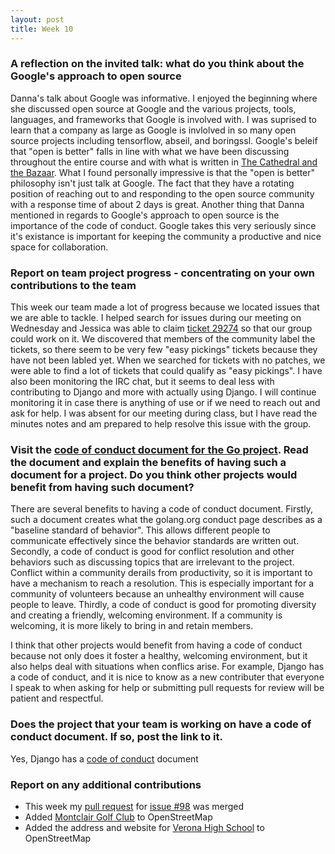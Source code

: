```yaml
---
layout: post
title: Week 10
---
```


### A reflection on the invited talk: what do you think about the Google's approach to open source

Danna's talk about Google was informative. I enjoyed the beginning where she discussed open source at Google and the various projects, tools, languages, and frameworks that Google is involved with. I was suprised to learn that a company as large as Google is invlolved in so many open source projects including tensorflow, abseil, and boringssl. Google's beleif that "open is better" falls in line with what we have been discussing throughout the entire course and with what is written in [The Cathedral and the Bazaar](http://www.catb.org/~esr/writings/cathedral-bazaar/cathedral-bazaar/index.html). What I found personally impressive is that the "open is better" philosophy isn't just talk at Google. The fact that they have a rotating position of reaching out to and responding to the open source community with a response time of about 2 days is great. Another thing that Danna mentioned in regards to Google's approach to open source is the importance of the code of conduct. Google takes this very seriously since it's existance is important for keeping the community a productive and nice space for collaboration. 

### Report on team project progress - concentrating on your own contributions to the team

This week our team made a lot of progress because we located issues that we are able to tackle. I helped search for issues during our meeting on Wednesday and Jessica was able to claim [ticket 29274](https://code.djangoproject.com/ticket/29274) so that our group could work on it. We discovered that members of the community label the tickets, so there seem to be very few "easy pickings" tickets because they have not been labled yet. When we searched for tickets with no patches, we were able to find a lot of tickets that could qualify as "easy pickings". I have also been monitoring the IRC chat, but it seems to deal less with contributing to Django and more with actually using Django. I will continue monitoring it in case there is anything of use or if we need to reach out and ask for help. I was absent for our meeting during class, but I have read the minutes notes and am prepared to help resolve this issue with the group.

### Visit the [code of conduct document for the Go project](https://golang.org/conduct). Read the document and explain the benefits of having such a document for a project. Do you think other projects would benefit from having such document? 

There are several benefits to having a code of conduct document. Firstly, such a document creates what the golang.org conduct page describes as a "baseline standard of behavior". This allows different people to communicate effectively since the behavior standards are written out. Secondly, a code of conduct is good for conflict resolution and other behaviors such as discussing topics that are irrelevant to the project. Conflict within a community derails from productivity, so it is important to have a mechanism to reach a resolution. This is especially important for a community of volunteers because an unhealthy environment will cause people to leave. Thirdly, a code of conduct is good for promoting diversity and creating a friendly, welcoming environment. If a community is welcoming, it is more likely to bring in and retain members.

I think that other projects would benefit from having a code of conduct because not only does it foster a healthy, welcoming environment, but it also helps deal with situations when conflics arise. For example, Django has a code of conduct, and it is nice to know as a new contributer that everyone I speak to when asking for help or submitting pull requests for review will be patient and respectful.

### Does the project that your team is working on have a code of conduct document. If so, post the link to it.

Yes, Django has a [code of conduct](https://www.djangoproject.com/conduct/) document

### Report on any additional contributions

* This week my [pull request](https://github.com/joannakl/cs480_s18/pull/103) for [issue #98](https://github.com/joannakl/cs480_s18/issues/98) was merged
* Added [Montclair Golf Club](https://www.openstreetmap.org/changeset/57904543) to OpenStreetMap
* Added the address and website for [Verona High School](https://www.openstreetmap.org/changeset/57904639) to OpenStreetMap
